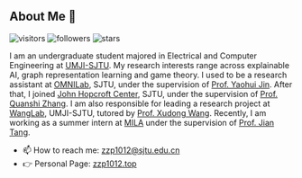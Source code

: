 ## About Me 👋 
![visitors](https://visitor-badge.glitch.me/badge?page_id=zzp1012.zzp1012) ![followers](https://img.shields.io/github/followers/zzp1012) ![stars](https://img.shields.io/github/stars/zzp1012)

I am an undergraduate student majored in Electrical and Computer Engineering at [UMJI-SJTU](https://www.ji.sjtu.edu.cn/). My research interests range across explainable AI, graph representation learning and game theory. I used to be a research assistant at [OMNILab](http://omnilab.sjtu.edu.cn/), SJTU, under the supervision of [Prof. Yaohui Jin](https://ieeexplore.ieee.org/author/37276323800). After that, I joined [John Hopcroft Center](http://jhc.sjtu.edu.cn/), SJTU, under the supervision of [Prof. Quanshi Zhang](http://qszhang.com/). I am also responsible for leading a research project at [WangLab](http://wanglab.sjtu.edu.cn/en/Default.aspx), UMJI-SJTU, tutored by [Prof. Xudong Wang](https://wanglab.sjtu.edu.cn/en/content.aspx?info_lb=472&flag=295). Recently, I am working as a summer intern at [MILA](https://mila.quebec/en/) under the supervision of [Prof. Jian Tang](https://jian-tang.com/). 


- 📫 How to reach me: zzp1012@sjtu.edu.cn
- 👉 Personal Page: [zzp1012.top](http://zzp1012.top/)
